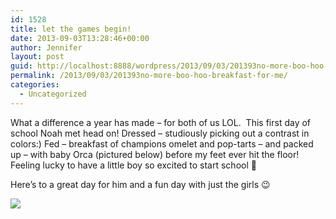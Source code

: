 ```yaml
---
id: 1528
title: let the games begin!
date: 2013-09-03T13:28:46+00:00
author: Jennifer
layout: post
guid: http://localhost:8888/wordpress/2013/09/03/201393no-more-boo-hoo-breakfast-for-me/
permalink: /2013/09/03/201393no-more-boo-hoo-breakfast-for-me/
categories:
  - Uncategorized
---
```

What a difference a year has made &#8211; for both of us LOL.&nbsp; This first day of school Noah met head on! Dressed &#8211; studiously picking out a contrast in colors:) Fed &#8211; breakfast of champions omelet and pop-tarts &#8211; and packed up &#8211; with baby Orca (pictured below) before my feet ever hit the floor!&nbsp; Feeling lucky to have a little boy so excited to start school 🙂

Here&#8217;s to a great day for him and a fun day with just the girls 😉

<div class="image-gallery-wrapper">
  <p>
    <img src="http://static1.squarespace.com/static/50db6bb3e4b015296cd43789/50dfa5b1e4b0dc6320e0b5ea/5225dc69e4b0e56a47d7928b/1378214770928/2013-09-03+07.47.35.jpg.35.jpg?format=original" />
  </p>
</div>